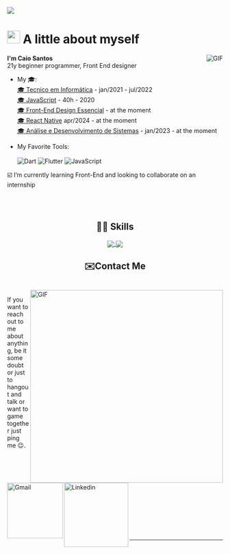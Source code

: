<img src="https://github.com/xCaio/xCaio/blob/main/bannerCaiocompleta.jpg">
<h1><img src="https://emojis.slackmojis.com/emojis/images/1531849430/4246/blob-sunglasses.gif?1531849430" width="30"/> A little about myself</h1>
  <img align="right" alt="GIF" src="https://media3.giphy.com/media/v1.Y2lkPTc5MGI3NjExc2xoemowcGIxdXgzY21tM215YWpsMDl5anBoeGR0MHZteGMxZng4aiZlcD12MV9pbnRlcm5hbF9naWZfYnlfaWQmY3Q9Zw/tuCFp8rod0x3O/giphy.gif" />
<p><strong>I'm Caio Santos</strong> <br> 21y beginner programmer, Front End designer</p>


- My 🎓: <br>
  <a href="https://epsa.com.br" target="_blank"> 🎓 Tecnico em Informática</a> - jan/2021 - jul/2022 <br>
  <a href="https://www.cursoemvideo.com/course/javascript/" target="_blank"> 🎓 JavaScript</a> - 40h - 2020 <br>
  <a href="https://www.udemy.com/course/front-end-essencial/" target="_blank"> 🎓 Front-End Design Essencial</a> - at the moment <br>
  <a href="https://www.udemy.com/course/curso-react-native/" target="_blank">🎓 React Native</a> apr/2024 - at the moment <br>
  <a href="https://www.pucminas.br/destaques/Paginas/default.aspx" target="_blank"> 🎓 Análise e Desenvolvimento de Sistemas</a> - jan/2023 - at the moment <br>

  
  


- My Favorite Tools: <br> <br>
![Dart](https://img.shields.io/badge/dart-%230175C2.svg?style=for-the-badge&logo=dart&logoColor=white) 
![Flutter](https://img.shields.io/badge/Flutter-%2302569B.svg?style=for-the-badge&logo=Flutter&logoColor=white) 
![JavaScript](https://img.shields.io/badge/javascript-%23323330.svg?style=for-the-badge&logo=javascript&logoColor=%23F7DF1E) <br>



 :ballot_box_with_check: I’m currently learning Front-End and looking to collaborate on an internship
 
 <br><br>

</div>
 
 <h2 align="center"> 👨‍💻 Skills</h2>

 <div align="center">
  <a href="https://github.com/xcaio">
  <img align="center" src="https://github-readme-stats-andeen171.vercel.app/api?username=xcaio&show_icons=true&theme=catppuccin&include_all_commits=true&count_private=true"/>
 </a>
  <img align="center" src="https://github-readme-stats-andeen171.vercel.app/api/top-langs?username=xcaio&layout=compact&theme=catppuccin&langs_count=8"/>
</div>

<h2 align="center"> ✉️Contact Me</h2>
<p>
 </br>


<img hight="320" width="450" align="right" alt="GIF" src="https://media4.giphy.com/media/v1.Y2lkPTc5MGI3NjExeDRxcnRqOG80MTV6Z2Z5cTlweTZyMG9vOTk2MTQzaHhsOGttZjlqbyZlcD12MV9pbnRlcm5hbF9naWZfYnlfaWQmY3Q9Zw/PmLSyM6uVcY0na0yiZ/giphy.gif">


If you want to reach out to me about anything, be it some doubt or just to hangout and talk or want to game together just ping me 😉.

<a href="mailto:caiosantos1703@gmail.com">
 <img align="left" alt="Gmail" width="130" hight="100" src="https://github.com/Xx-Ashutosh-xX/Xx-Ashutosh-xX/blob/master/assets/icons/gmail.png" />
</a>
<a href="https://www.linkedin.com/in/caio-santos-415b0517b/">
  <img align="left" alt="Linkedin" width="150" hight="100" src="https://github.com/Xx-Ashutosh-xX/Xx-Ashutosh-xX/blob/master/assets/icons/linkedin.png" />
</br>
</br>
</br>
</a>

 </p>
 

</br>
</br>
</br>
</br>
</br>
</br>
</br>


*************

